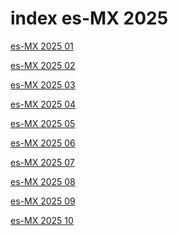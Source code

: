 # index es-MX 2025

<a href="./01">es-MX 2025 01</a>

<a href="./02">es-MX 2025 02</a>

<a href="./03">es-MX 2025 03</a>

<a href="./04">es-MX 2025 04</a>

<a href="./05">es-MX 2025 05</a>

<a href="./06">es-MX 2025 06</a>

<a href="./07">es-MX 2025 07</a>

<a href="./08">es-MX 2025 08</a>

<a href="./09">es-MX 2025 09</a>

<a href="./10">es-MX 2025 10</a>
